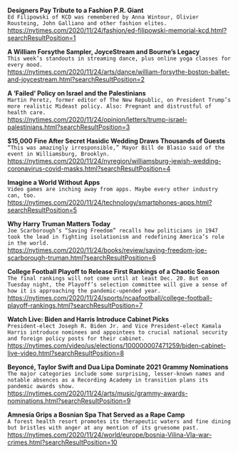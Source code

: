 **Designers Pay Tribute to a Fashion P.R. Giant**\
`Ed Filipowski of KCD was remembered by Anna Wintour, Olivier Rousteing, John Galliano and other fashion elites.`\
https://nytimes.com/2020/11/24/fashion/ed-filipowski-memorial-kcd.html?searchResultPosition=1

**A William Forsythe Sampler, JoyceStream and Bourne’s Legacy**\
`This week’s standouts in streaming dance, plus online yoga classes for every mood.`\
https://nytimes.com/2020/11/24/arts/dance/william-forsythe-boston-ballet-and-joycestream.html?searchResultPosition=2

**A ‘Failed’ Policy on Israel and the Palestinians**\
`Martin Peretz, former editor of The New Republic, on President Trump’s more realistic Mideast policy. Also: Pregnant and distrustful of health care.`\
https://nytimes.com/2020/11/24/opinion/letters/trump-israel-palestinians.html?searchResultPosition=3

**$15,000 Fine After Secret Hasidic Wedding Draws Thousands of Guests**\
`“This was amazingly irresponsible,” Mayor Bill de Blasio said of the event in Williamsburg, Brooklyn.`\
https://nytimes.com/2020/11/24/nyregion/williamsburg-jewish-wedding-coronavirus-covid-masks.html?searchResultPosition=4

**Imagine a World Without Apps**\
`Video games are inching away from apps. Maybe every other industry can, too.`\
https://nytimes.com/2020/11/24/technology/smartphones-apps.html?searchResultPosition=5

**Why Harry Truman Matters Today**\
`Joe Scarborough’s “Saving Freedom” recalls how politicians in 1947 took the lead in fighting isolationism and redefining America’s role in the world.`\
https://nytimes.com/2020/11/24/books/review/saving-freedom-joe-scarborough-truman.html?searchResultPosition=6

**College Football Playoff to Release First Rankings of a Chaotic Season**\
`The final rankings will not come until at least Dec. 20. But on Tuesday night, the Playoff’s selection committee will give a sense of how it is approaching the pandemic-upended year.`\
https://nytimes.com/2020/11/24/sports/ncaafootball/college-football-playoff-rankings.html?searchResultPosition=7

**Watch Live: Biden and Harris Introduce Cabinet Picks**\
`President-elect Joseph R. Biden Jr. and Vice President-elect Kamala Harris introduce nominees and appointees to crucial national security and foreign policy posts for their cabinet.`\
https://nytimes.com/video/us/elections/100000007471259/biden-cabinet-live-video.html?searchResultPosition=8

**Beyoncé, Taylor Swift and Dua Lipa Dominate 2021 Grammy Nominations**\
`The major categories include some surprising, lesser-known names and notable absences as a Recording Academy in transition plans its pandemic awards show.`\
https://nytimes.com/2020/11/24/arts/music/grammy-awards-nominations.html?searchResultPosition=9

**Amnesia Grips a Bosnian Spa That Served as a Rape Camp**\
`A forest health resort promotes its therapeutic waters and fine dining but bristles with anger at any mention of its gruesome past.`\
https://nytimes.com/2020/11/24/world/europe/bosnia-Vilina-Vla-war-crimes.html?searchResultPosition=10

